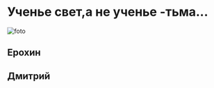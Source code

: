 # Ученье свет,а не ученье -тьма... #
![foto](C:\Users\User\Desktop\я"p")
## Ерохин ##
## Дмитрий ##
